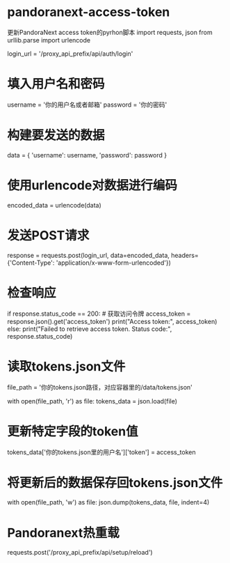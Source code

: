 # pandoranext-access-token
更新PandoraNext access token的pyrhon脚本
import requests, json
from urllib.parse import urlencode

login_url = '<Base URL>/proxy_api_prefix/api/auth/login'

# 填入用户名和密码
username = '你的用户名或者邮箱'
password = '你的密码'

# 构建要发送的数据
data = {
    'username': username,
    'password': password
}

# 使用urlencode对数据进行编码
encoded_data = urlencode(data)

# 发送POST请求
response = requests.post(login_url, data=encoded_data, headers={'Content-Type': 'application/x-www-form-urlencoded'})

# 检查响应
if response.status_code == 200:
    # 获取访问令牌
    access_token = response.json().get('access_token')
    print("Access token:", access_token)
else:
    print("Failed to retrieve access token. Status code:", response.status_code)

# 读取tokens.json文件
file_path = '你的tokens.json路径，对应容器里的/data/tokens.json'

with open(file_path, 'r') as file:
    tokens_data = json.load(file)

# 更新特定字段的token值
tokens_data['你的tokens.json里的用户名']['token'] = access_token

# 将更新后的数据保存回tokens.json文件
with open(file_path, 'w') as file:
    json.dump(tokens_data, file, indent=4)

# Pandoranext热重载
requests.post('<Base URL>/proxy_api_prefix/api/setup/reload')
